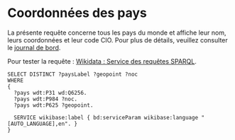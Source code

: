 # Coordonnées des pays

La présente requête concerne tous les pays du monde et affiche leur nom, leurs coordonnées et leur code CIO. Pour plus de détails, veuillez consulter le [journal de bord](../Journal-de-bord/Journal-de-bord.pdf).

Pour tester la requête : [Wikidata : Service des requêtes SPARQL](https://w.wiki/8yne).

```sparql
SELECT DISTINCT ?paysLabel ?geopoint ?noc
WHERE 
{
  ?pays wdt:P31 wd:Q6256.
  ?pays wdt:P984 ?noc.
  ?pays wdt:P625 ?geopoint.
  
  SERVICE wikibase:label { bd:serviceParam wikibase:language "[AUTO_LANGUAGE],en". }
}
```
